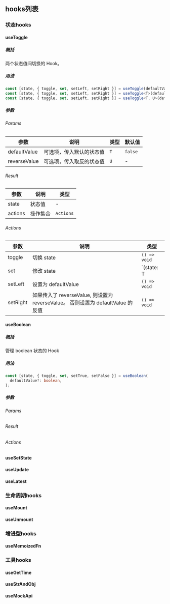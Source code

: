 ## hooks列表

### 状态hooks

#### useToggle

##### 概括

两个状态值间切换的 Hook。

##### 用法

```typescript
const [state, { toggle, set, setLeft, setRight }] = useToggle(defaultValue?: boolean);
const [state, { toggle, set, setLeft, setRight }] = useToggle<T>(defaultValue: T);
const [state, { toggle, set, setLeft, setRight }] = useToggle<T, U>(defaultValue: T, reverseValue: U);
```

##### 参数

###### Params

| 参数         | 说明                     | 类型 | 默认值  |
| ------------ | ------------------------ | ---- | ------- |
| defaultValue | 可选项，传入默认的状态值 | `T`  | `false` |
| reverseValue | 可选项，传入取反的状态值 | `U`  | -       |

###### Result

| 参数    | 说明     | 类型      |
| ------- | -------- | --------- |
| state   | 状态值   | -         |
| actions | 操作集合 | `Actions` |

###### Actions

| 参数     | 说明                                                         | 类型                     |
| -------- | ------------------------------------------------------------ | ------------------------ |
| toggle   | 切换 state                                                   | `() => void`             |
| set      | 修改 state                                                   | `(state: T | U) => void` |
| setLeft  | 设置为 defaultValue                                          | `() => void`             |
| setRight | 如果传入了 reverseValue, 则设置为 reverseValue。 否则设置为 defaultValue 的反值 | `() => void`             |

#### useBoolean

##### 概括

管理 boolean 状态的 Hook

##### 用法

```typescript
const [state, { toggle, set, setTrue, setFalse }] = useBoolean(
  defaultValue?: boolean,
);
```

##### 参数

###### Params

###### Result

###### Actions

#### useSetState

#### useUpdate

#### useLatest

### 生命周期hooks

#### useMount

#### useUnmount

### 增进型hooks

#### useMemoizedFn

### 工具hooks

#### useGetTime

#### useStrAndObj

#### useMockApi